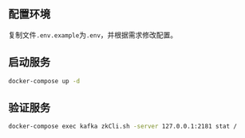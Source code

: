 ## 配置环境

复制文件`.env.example`为`.env`，并根据需求修改配置。

## 启动服务

```bash
docker-compose up -d
```

## 验证服务

```bash
docker-compose exec kafka zkCli.sh -server 127.0.0.1:2181 stat /
```
